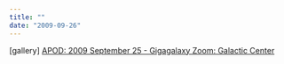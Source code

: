 ```yaml
---
title: ""
date: "2009-09-26"
---
```


\[gallery\] [APOD: 2009 September 25 - Gigagalaxy Zoom: Galactic Center](http://antwrp.gsfc.nasa.gov/apod/ap090925.html)
